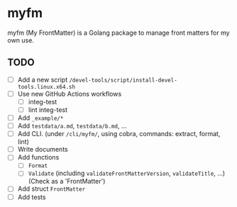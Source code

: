 # myfm

myfm (My FrontMatter) is a Golang package to manage front matters for my own use.

## TODO

- [ ] Add a new script `/devel-tools/script/install-devel-tools.linux.x64.sh`
- [ ] Use new GitHub Actions workflows
  - [ ] integ-test
  - [ ] lint integ-test
- [ ] Add `_example/*`
- [ ] Add `testdata/a.md`, `testdata/b.md`, ...
- [ ] Add CLI. (under `/cli/myfm/`, using cobra, commands: extract, format, lint)
- [ ] Write documents
- [ ] Add functions
  - [ ] `Format`
  - [ ] `Validate` (including `validateFrontMatterVersion`, `validateTitle`, ...) (Check as a 'FrontMatter')
- [ ] Add struct `FrontMatter`
- [ ] Add tests
